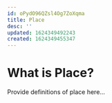 ```yaml
---
id: oPydO96QZsl4Og7ZoXqma
title: Place
desc: ''
updated: 1624349492243
created: 1624349455347
---
```


# What is Place?

Provide definitions of place here...